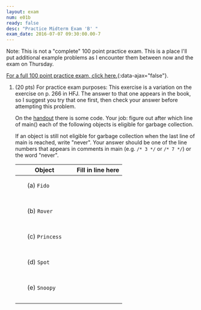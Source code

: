 ```yaml
---
layout: exam
num: e01b
ready: false
desc: "Practice Midterm Exam 'B' "
exam_date: 2016-07-07 09:30:00.00-7
---
```


Note: This is not a "complete" 100 point practice exam.  This is a place I'll put additional example problems as I encounter them
between now and the exam on Thursday.

[For a full 100 point practice exam, click here.](/exam/e01/cs56_m16_e01_practice/){:data-ajax="false"}.

<ol>

<li markdown="1" style="margin-bottom:8em;">

(20 pts) For practice exam purposes: This exercise is a variation on the exercise on p. 266 in HFJ.  The answer to that one appears in the book, so I suggest you try that one first, then check your answer before attempting this problem.

On the [handout](handout) there is some code.    Your job: figure out after which line of main() each of the following objects is eligible for garbage collection. 

If an object is still not eligible for garbage collection when the last line of main is reached, write "never".    Your answer should be one of the line numbers that appears in comments in main (e.g. `/* 3 */` or `/* 7 */`) or the word "never".

<style>
 .fill-in-blanks-smaller table * td {
    margin: 1em 1em 1em 1em;
    padding: 1em 2em 2em 2em;
 }
</style>
<div class="fill-in-blanks-smaller" markdown="1">

| Object         | Fill in line  here |
|----------------|--------------------|
| (a) `Fido`     |                    |
| (b) `Rover`    |                    |
| (c) `Princess` |                    |
| (d) `Spot`     |                    |
| (e) `Snoopy`   |                    |

</div>

</li>


</ol>

<div style="display:none;">
http://ucsb-cs56-m16.github.io/exam/e01/cs56_m16_e01_practice_b/
</div>
